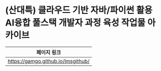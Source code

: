 # (산대특) 클라우드 기반 자바/파이썬 활용 AI융합 풀스택 개발자 과정 육성 작업물 아카이브
| 페이지 링크 |
|---------------|
|https://gamgo.github.io/lmsgithub/|

